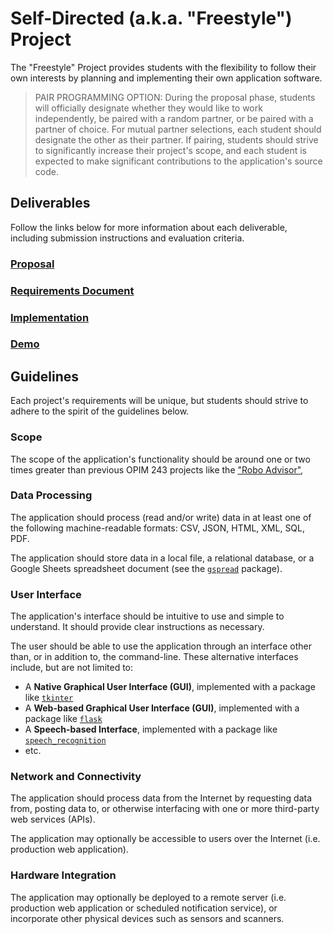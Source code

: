# Self-Directed (a.k.a. "Freestyle") Project

The "Freestyle" Project provides students with the flexibility to follow their own interests by planning and implementing their own application software.

> PAIR PROGRAMMING OPTION: During the proposal phase, students will officially designate whether they would like to work independently, be paired with a random partner, or be paired with a partner of choice. For mutual partner selections, each student should designate the other as their partner. If pairing, students should strive to significantly increase their project's scope, and each student is expected to make significant contributions to the application's source code.

## Deliverables

Follow the links below for more information about each deliverable, including submission instructions and evaluation criteria.

### [Proposal](freestyle/proposal.md)

### [Requirements Document](freestyle/requirements.md)

### [Implementation](freestyle/implementation.md)

### [Demo](freestyle/demo.md)

## Guidelines

Each project's requirements will be unique, but students should strive to adhere to the spirit of the guidelines below.

### Scope

The scope of the application's functionality should be around one or two times greater than previous OPIM 243 projects like the ["Robo Advisor"](/projects/robo-advisor.md),

### Data Processing

The application should process (read and/or write) data in at least one of the following machine-readable formats:
CSV, JSON, HTML, XML, SQL, PDF.

The application should store data in a local file, a relational database, or a Google Sheets spreadsheet document (see the [`gspread`](/notes/python/packages/gspread.md) package).

### User Interface

The application's interface should be intuitive to use and simple to understand. It should provide clear instructions as necessary.

The user should be able to use the application through an interface other than, or in addition to, the command-line. These alternative interfaces include, but are not limited to:

  + A **Native Graphical User Interface (GUI)**, implemented with a package like [`tkinter`](/notes/python/packages/tkinter.md)
  + A **Web-based Graphical User Interface (GUI)**, implemented with a package like [`flask`](/notes/python/packages/flask.md)
  + A **Speech-based Interface**, implemented with a package like [`speech_recognition`](/notes/python/packages/speech_recognition.md)
  + etc.

### Network and Connectivity

The application should process data from the Internet by requesting data from, posting data to, or otherwise interfacing with one or more third-party web services (APIs).

The application may optionally be accessible to users over the Internet (i.e. production web application).

### Hardware Integration

The application may optionally be deployed to a remote server (i.e. production web application or scheduled notification service), or incorporate other physical devices such as sensors and scanners.
